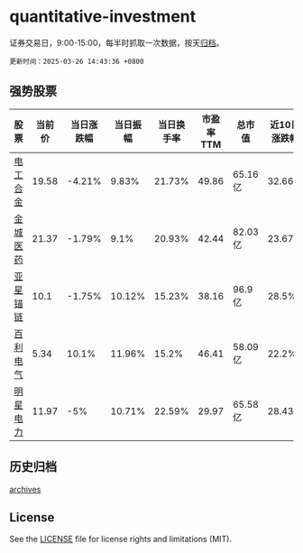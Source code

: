# quantitative-investment

证券交易日，9:00-15:00，每半时抓取一次数据，按天[归档](archives)。

`更新时间：2025-03-26 14:43:36 +0800`

## 强势股票

|股票|当前价|当日涨跌幅|当日振幅|当日换手率|市盈率TTM|总市值|近10日涨跌幅|
|----|----|----|----|----|----|----|----|
|[电工合金](https://xueqiu.com/S/SZ300697)|19.58|-4.21%|9.83%|21.73%|49.86|65.16亿|32.66%|
|[金城医药](https://xueqiu.com/S/SZ300233)|21.37|-1.79%|9.1%|20.93%|42.44|82.03亿|23.67%|
|[亚星锚链](https://xueqiu.com/S/SH601890)|10.1|-1.75%|10.12%|15.23%|38.16|96.9亿|28.5%|
|[百利电气](https://xueqiu.com/S/SH600468)|5.34|10.1%|11.96%|15.2%|46.41|58.09亿|22.2%|
|[明星电力](https://xueqiu.com/S/SH600101)|11.97|-5%|10.71%|22.59%|29.97|65.58亿|28.43%|

## 历史归档

[archives](archives)

## License

See the [LICENSE](LICENSE) file for license rights and limitations (MIT).